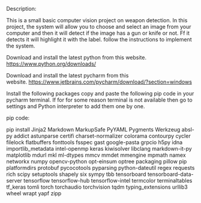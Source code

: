 Description:

This is a small basic computer vision project on weapon detection. In this project, the system will allow you to choose and select an image from your computer and then it will detect if the image has a gun or knife or not. Ff it detects it will highlight it with the label. follow the instructions to implement the system. 

Download and install the latest python from this website. https://www.python.org/downloads/

Download and install the latest pycharm from this website. https://www.jetbrains.com/pycharm/download/?section=windows

Install the following packages copy and paste the following pip code in your pycharm terminal. If for for some reason terminal is not available then go to settings and Python interpreter to add them one by one. 

pip code:

pip install Jinja2 Markdown MarkupSafe PyYAML Pygments Werkzeug absl-py addict astunparse certifi charset-normalizer colorama contourpy cycler filelock flatbuffers fonttools fsspec gast google-pasta grpcio h5py idna importlib_metadata intel-openmp keras kiwisolver libclang markdown-it-py matplotlib mdurl mkl ml-dtypes mmcv mmdet mmengine mpmath namex networkx numpy opencv-python opt-einsum optree packaging pillow pip platformdirs protobuf pycocotools pyparsing python-dateutil regex requests rich scipy setuptools shapely six sympy tbb tensorboard tensorboard-data-server tensorflow tensorflow-hub tensorflow-intel termcolor terminaltables tf_keras tomli torch torchaudio torchvision tqdm typing_extensions urllib3 wheel wrapt yapf zipp
